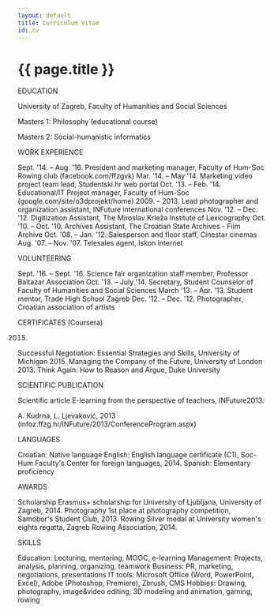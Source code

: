 ```yaml
---
layout: default
title: Curriculum Vitae
id: cv
---
```


# {{ page.title }}

EDUCATION

University of Zagreb, Faculty of Humanities and Social Sciences

Masters 1: Philosophy (educational course)

Masters 2: Social-humanistic informatics


WORK EXPERIENCE

Sept.  '14. – Aug. '16.
President and marketing manager, Faculty of Hum-Soc Rowing club (facebook.com/ffzgvk)
Mar. '14. – May '14.
Marketing video project team lead, Studentski.hr web portal
Oct. '13. – Feb. '14. 
Educational/IT Project manager, Faculty of Hum-Soc (google.com/site/o3dprojekt/home)
2009. – 2013. 
Lead photographer and organization assistant, INFuture international conferences
Nov. '12. – Dec. '12.
Digitization Assistant, The Miroslav Krleža Institute of Lexicography
Oct. '10. – Oct. '10.
Archives Assistant, The Croatian State Archives - Film Archive
Oct. '08. – Jan. '12.
Salesperson and floor staff, Cinestar cinemas
Aug. '07. – Nov. '07.
Telesales agent, Iskon internet




VOLUNTEERING

Sept. '16. – Sept. '16.
Science fair organization staff member, Professor Baltazar Association
Oct. '13. – July '14.
Secretary, Student Counselor of Faculty of Humanities and Social Sciences
March '13. – Apr. '13.
Student mentor, Trade High School Zagreb
Dec. '12. – Dec. '12.
Photographer, Croatian association of artists




CERTIFICATES (Coursera)

2015.
Successful Negotiation: Essential Strategies and Skills, University of Michigan
2015.
Managing the Company of the Future, University of London
2013.
Think Again: How to Reason and Argue, Duke University


SCIENTIFIC PUBLICATION

Scientific article
E-learning from the perspective of teachers,  INFuture2013.


A. Kudrna, L.  Ljevaković, 2013 (infoz.ffzg.hr/INFuture/2013/ConferenceProgram.aspx)


LANGUAGES

Croatian: Native language
English: English language certificate (C1), Soc-Hum Faculty's Center for foreign languages, 2014.
Spanish: Elementary proficiency


AWARDS

Scholarship
Erasmus+ scholarship for University of Ljubljana, University of Zagreb, 2014.
Photography
1st place at photography competition, Samobor's Student Club, 2013.
Rowing
Silver medal at University women's eights regatta, Zagreb Rowing Association, 2014.


SKILLS

Education: Lecturing, mentoring, MOOC, e-learning
Management: Projects, analysis, planning, organizing, teamwork
Business: PR, marketing, negotiations, presentations
IT tools: Microsoft Office (Word, PowerPoint, Excel), Adobe (Photoshop, Premiere), Zbrush, CMS
Hobbies: Drawing, photography, image&video editing, 3D modeling and animation, gaming, rowing
